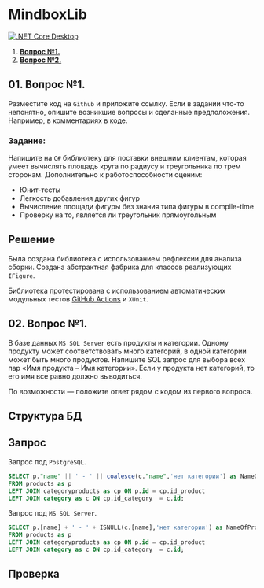 # MindboxLib

[![.NET Core Desktop](https://github.com/AleksandrKonst/MindboxLib/actions/workflows/dotnet-desktop.yml/badge.svg)](https://github.com/AleksandrKonst/MindboxLib/actions/workflows/dotnet-desktop.yml)

1. [**Вопрос №1.**](#01)
2. [**Вопрос №2.**](#02)

## 01. Вопрос №1.<a name="01"></a>
Разместите код на `Github` и приложите ссылку. Если в задании что-то непонятно, опишите возникшие вопросы и сделанные предположения. Например, в комментариях в коде.
### Задание:
Напишите на `C#` библиотеку для поставки внешним клиентам, которая умеет вычислять площадь круга по радиусу и треугольника по трем сторонам. Дополнительно к работоспособности оценим:
- Юнит-тесты
- Легкость добавления других фигур
- Вычисление площади фигуры без знания типа фигуры в compile-time
- Проверку на то, является ли треугольник прямоугольным

## Решение
Была создана библиотека с использованием рефлексии для анализа сборки. Создана абстрактная фабрика для классов реализующих `IFigure`.

Библиотека протестирована с использованием автоматических модульных тестов [GitHub Actions](https://github.com/AleksandrKonst/MindboxLib/actions) и `XUnit`.

## 02. Вопрос №1.<a name="02"></a>
В базе данных `MS SQL Server` есть продукты и категории. Одному продукту может соответствовать много категорий, в одной категории может быть много продуктов. Напишите SQL запрос для выбора всех пар «Имя продукта – Имя категории». Если у продукта нет категорий, то его имя все равно должно выводиться.

По возможности — положите ответ рядом с кодом из первого вопроса.

## Структура БД



## Запрос
Запрос под `PostgreSQL`.

```sql
SELECT p."name" || ' - ' || coalesce(c."name",'нет категории') as NameOfProduct
FROM products as p 
LEFT JOIN categoryproducts as cp ON p.id = cp.id_product  
LEFT JOIN category as c ON cp.id_category  = c.id;
```

Запрос под `MS SQL Server`.

```sql
SELECT p.[name] + ' - ' + ISNULL(c.[name],'нет категории') as NameOfProduct
FROM products as p 
LEFT JOIN categoryproducts as cp ON p.id = cp.id_product  
LEFT JOIN category as c ON cp.id_category  = c.id;
```

## Проверка

